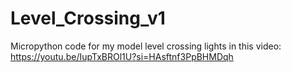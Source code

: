 # Level_Crossing_v1
Micropython code for my model level crossing lights in this video: https://youtu.be/IupTxBROl1U?si=HAsftnf3PpBHMDqh
